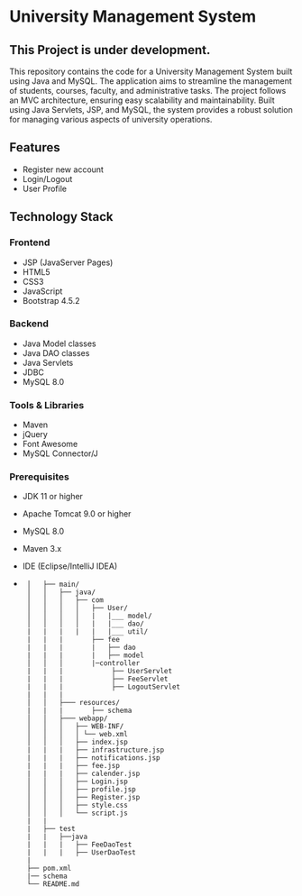 # University Management System
## This Project is under development.
This repository contains the code for a University Management System built using Java and MySQL. The application aims to streamline the management of students, courses, faculty, and administrative tasks. The project follows an MVC architecture, ensuring easy scalability and maintainability. Built using Java Servlets, JSP, and MySQL, the system provides a robust solution for managing various aspects of university operations.
## Features
- Register new account
- Login/Logout
- User Profile
## Technology Stack
### Frontend
- JSP (JavaServer Pages)
- HTML5
- CSS3
- JavaScript
- Bootstrap 4.5.2
### Backend
-  Java Model classes
- Java DAO classes
- Java Servlets
- JDBC
- MySQL 8.0
### Tools & Libraries
- Maven
- jQuery
- Font Awesome
- MySQL Connector/J
### Prerequisites
- JDK 11 or higher
- Apache Tomcat 9.0 or higher
- MySQL 8.0
- Maven 3.x
- IDE (Eclipse/IntelliJ IDEA)

- ```   ├── src/
   │   ├── main/
   │   │   ├── java/
   │   │   │   ├── com
   │   │   │   │   ├── User/
   │   │   │   │   |   |___ model/
   │   │   │   │   |   |___ dao/
   |   |   |   |   |   |___ util/
   |   |   |       ├── fee
   |   |   |       |   ├── dao
   |   |   |       |   ├── model
   │   │   │       |─controller
   |   |   |            ├── UserServlet
   |   |   |            ├── FeeServlet
   |   |   |            ├── LogoutServlet
   |   |   |
   │   │   ├─── resources/
   |   |   |       ├── schema
   │   │   ├─── webapp/
   │   │   │   ├── WEB-INF/
   │   │   │   │ └── web.xml
   │   │   │   ├── index.jsp
   |   |   |   ├── infrastructure.jsp
   |   |   |   ├── notifications.jsp
   |   |   |   ├── fee.jsp
   |   |   |   ├── calender.jsp
   │   │   │   ├── Login.jsp
   │   │   │   ├── profile.jsp
   │   │   │   ├── Register.jsp
   │   │   │   ├── style.css
   │   │   │   └── script.js
   |   |   
   |   ├── test
   |   |   ├──java
   |   |   |   ├── FeeDaoTest
   |   |   |   ├── UserDaoTest
   |   
   ├── pom.xml
   |── schema
   └── README.md
